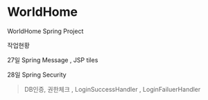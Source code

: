 # WorldHome
WorldHome Spring Project

작업현황

27일
Spring Message , JSP tiles 

28일 
Spring Security 
 > DB인증, 권한체크 , LoginSuccessHandler , LoginFailuerHandler 
